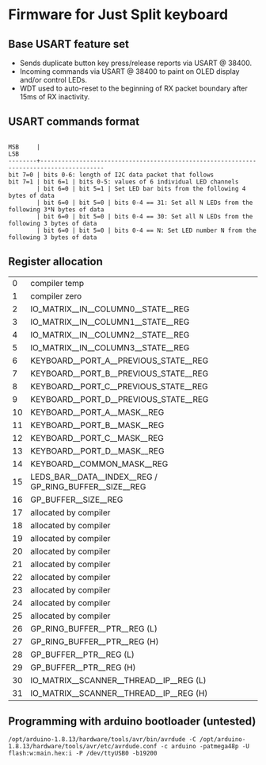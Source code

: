 # Firmware for Just Split keyboard

## Base USART feature set
* Sends duplicate button key press/release reports via USART @ 38400.
* Incoming commands via USART @ 38400 to paint on OLED display and/or control LEDs.
* WDT used to auto-reset to the beginning of RX packet boundary after 15ms of RX inactivity.

## USART commands format

```

MSB     |                                                                                     LSB     
--------+----------------------------------------------------------------------------------------
bit 7=0 | bits 0-6: length of I2C data packet that follows           
bit 7=1 | bit 6=1 | bits 0-5: values of 6 individual LED channels           
        | bit 6=0 | bit 5=1 | Set LED bar bits from the following 4 bytes of data           
        | bit 6=0 | bit 5=0 | bits 0-4 == 31: Set all N LEDs from the following 3*N bytes of data
        | bit 6=0 | bit 5=0 | bits 0-4 == 30: Set all N LEDs from the following 3 bytes of data
        | bit 6=0 | bit 5=0 | bits 0-4 == N: Set LED number N from the following 3 bytes of data

```

## Register allocation

|    |                                                                 |
|----|-----------------------------------------------------------------|
|  0 | compiler temp                                                   |
|  1 | compiler zero                                                   |
|  2 | IO_MATRIX__IN__COLUMN0__STATE__REG                              |
|  3 | IO_MATRIX__IN__COLUMN1__STATE__REG                              |
|  4 | IO_MATRIX__IN__COLUMN2__STATE__REG                              |
|  5 | IO_MATRIX__IN__COLUMN3__STATE__REG                              |
|  6 | KEYBOARD__PORT_A__PREVIOUS_STATE__REG                           |
|  7 | KEYBOARD__PORT_B__PREVIOUS_STATE__REG                           |
|  8 | KEYBOARD__PORT_C__PREVIOUS_STATE__REG                           |
|  9 | KEYBOARD__PORT_D__PREVIOUS_STATE__REG                           |
| 10 | KEYBOARD__PORT_A__MASK__REG                                     |
| 11 | KEYBOARD__PORT_B__MASK__REG                                     |
| 12 | KEYBOARD__PORT_C__MASK__REG                                     |
| 13 | KEYBOARD__PORT_D__MASK__REG                                     |
| 14 | KEYBOARD__COMMON_MASK__REG                                      |
| 15 | LEDS_BAR__DATA__INDEX__REG / GP_RING_BUFFER__SIZE__REG          |
| 16 | GP_BUFFER__SIZE__REG                                            |
| 17 | allocated by compiler                                           |
| 18 | allocated by compiler                                           |
| 19 | allocated by compiler                                           |
| 20 | allocated by compiler                                           |
| 21 | allocated by compiler                                           |
| 22 | allocated by compiler                                           |
| 23 | allocated by compiler                                           |
| 24 | allocated by compiler                                           |
| 25 | allocated by compiler                                           |
| 26 | GP_RING_BUFFER__PTR__REG (L)                                    |
| 27 | GP_RING_BUFFER__PTR__REG (H)                                    |
| 28 | GP_BUFFER__PTR__REG (L)                                         |
| 29 | GP_BUFFER__PTR__REG (H)                                         |
| 30 | IO_MATRIX__SCANNER__THREAD__IP__REG (L)                         |
| 31 | IO_MATRIX__SCANNER__THREAD__IP__REG (H)                         |


## Programming with arduino bootloader (untested)

```
/opt/arduino-1.8.13/hardware/tools/avr/bin/avrdude -C /opt/arduino-1.8.13/hardware/tools/avr/etc/avrdude.conf -c arduino -patmega48p -U flash:w:main.hex:i -P /dev/ttyUSB0 -b19200
```